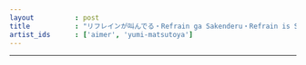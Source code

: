 ```yaml
---
layout          : post
title           : "リフレインが叫んでる・Refrain ga Sakenderu・Refrain is Shouting Out"
artist_ids      : ['aimer', 'yumi-matsutoya']
---
```




---

<div class="lyrics">
</div>
